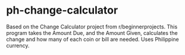 # ph-change-calculator
Based on the Change Calculator project from r/beginnerprojects. This program takes the Amount Due, and the Amount Given, calculates the change and how many of each coin or bill are needed. Uses Philippine currency.
